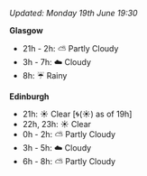 *Updated: Monday 19th June 19:30*

**Glasgow**

* 21h - 2h: :partly_sunny: Partly Cloudy
* 3h - 7h: :cloud: Cloudy
* 8h: :umbrella: Rainy

**Edinburgh**

* 21h: :sunny: Clear [:cyclone:(:sunny:) as of 19h]
* 22h, 23h: :sunny: Clear
* 0h - 2h: :partly_sunny: Partly Cloudy
* 3h - 5h: :cloud: Cloudy
* 6h - 8h: :partly_sunny: Partly Cloudy
